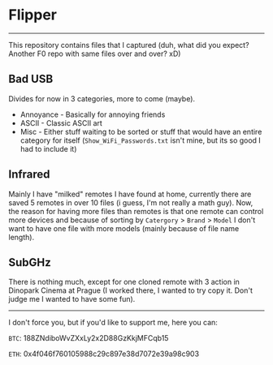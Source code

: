 # Flipper
---
This repository contains files that I captured (duh, what did you expect? Another F0 repo with same files over and over? xD)

## Bad USB

Divides for now in 3 categories, more to come (maybe).
- Annoyance - Basically for annoying friends
- ASCII - Classic ASCII art
- Misc - Either stuff waiting to be sorted or stuff that would have an entire category for itself (```Show_WiFi_Passwords.txt``` isn't mine, but its so good I had to include it)

## Infrared

Mainly I have "milked" remotes I have found at home, currently there are saved 5 remotes in over 10 files (i guess, I'm not really a math guy).
Now, the reason for having more files than remotes is that one remote can control more devices and because of sorting by ```Catergory``` > ```Brand```  > ```Model``` I don't want to have one file with more models (mainly because of file name length).

## SubGHz

There is nothing much, except for one cloned remote with 3 action in Dinopark Cinema at Prague (I worked there, I wanted to try copy it. Don't judge me I wanted to have some fun).

---
I don't force you, but if you'd like to support me, here you can:

```BTC```: 188ZNdiboWvZXxLy2x2D88GzKkjMFCqb15

```ETH```: 0x4f046f760105988c29c897e38d7072e39a98c903
